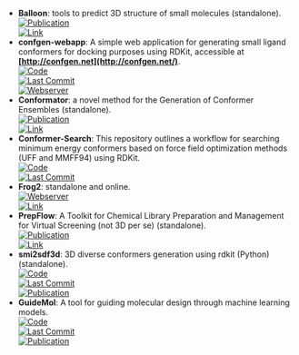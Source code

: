 - **Balloon**: tools to predict 3D structure of small molecules (standalone).  
	[![Publication](https://img.shields.io/badge/Publication-Citations:316-blue?style=for-the-badge&logo=bookstack)](https://doi.org/10.1021/ci6005646)  
	[![Link](https://img.shields.io/badge/Link-online-brightgreen?style=for-the-badge&logo=cachet&logoColor=65FF8F)](http://users.abo.fi/mivainio/balloon/)  
- **confgen-webapp**: A simple web application for generating small ligand conformers for docking purposes using RDKit, accessible at **[http://confgen.net](http://confgen.net/)**.  
	[![Code](https://img.shields.io/github/stars/Et9797/confgen-webapp?style=for-the-badge&logo=github)](https://github.com/Et9797/confgen-webapp)  
	[![Last Commit](https://img.shields.io/github/last-commit/Et9797/confgen-webapp?style=for-the-badge&logo=github)](https://github.com/Et9797/confgen-webapp)  
	[![Webserver](https://img.shields.io/badge/Webserver-online-brightgreen?style=for-the-badge&logo=cachet&logoColor=65FF8F)](http://confgen.net/)  
- **Conformator**: a novel method for the Generation of Conformer Ensembles (standalone).  
	[![Publication](https://img.shields.io/badge/Publication-Citations:49-blue?style=for-the-badge&logo=bookstack)](https://doi.org/10.1021/acs.jcim.8b00704)  
	[![Link](https://img.shields.io/badge/Link-online-brightgreen?style=for-the-badge&logo=cachet&logoColor=65FF8F)](https://www.zbh.uni-hamburg.de/forschung/amd/software/conformator.html)  
- **Conformer-Search**: This repository outlines a workflow for searching minimum energy conformers based on force field optimization methods (UFF and MMFF94) using RDKit.  
	[![Code](https://img.shields.io/github/stars/mcsorkun/Conformer-Search?style=for-the-badge&logo=github)](https://github.com/mcsorkun/Conformer-Search)  
	[![Last Commit](https://img.shields.io/github/last-commit/mcsorkun/Conformer-Search?style=for-the-badge&logo=github)](https://github.com/mcsorkun/Conformer-Search)  
- **Frog2**: standalone and online.  
	[![Webserver](https://img.shields.io/badge/Webserver-online-brightgreen?style=for-the-badge&logo=cachet&logoColor=65FF8F)](https://mobyle2.rpbs.univ-paris-diderot.fr/cgi-bin/portal.py#forms::Frog2)  
	[![Link](https://img.shields.io/badge/Link-online-brightgreen?style=for-the-badge&logo=cachet&logoColor=65FF8F)](http://mobyle.rpbs.univ-paris-diderot.fr/cgi-bin/portal.py#welcome)  
- **PrepFlow**: A Toolkit for Chemical Library Preparation and Management for Virtual Screening (not 3D per se) (standalone).  
	[![Publication](https://img.shields.io/badge/Publication-Citations:5-blue?style=for-the-badge&logo=bookstack)](https://doi.org/doi.org/10.1002/minf.202100139)  
	[![Link](https://img.shields.io/badge/Link-online-brightgreen?style=for-the-badge&logo=cachet&logoColor=65FF8F)](https://ifm.chimie.unistra.fr/prepflow)  
- **smi2sdf3d**: 3D diverse conformers generation using rdkit (Python) (standalone).  
	[![Code](https://img.shields.io/github/stars/UnixJunkie/smi2sdf3d?style=for-the-badge&logo=github)](https://github.com/UnixJunkie/smi2sdf3d)  
	[![Last Commit](https://img.shields.io/github/last-commit/UnixJunkie/smi2sdf3d?style=for-the-badge&logo=github)](https://github.com/UnixJunkie/smi2sdf3d)  
	[![Publication](https://img.shields.io/badge/Publication-Citations:172-blue?style=for-the-badge&logo=bookstack)](https://doi.org/10.1021/ci2004658)  
- **GuideMol**: A tool for guiding molecular design through machine learning models.  
	[![Code](https://img.shields.io/github/stars/jairesdesousa/guidemol?style=for-the-badge&logo=github)](https://github.com/jairesdesousa/guidemol)  
	[![Last Commit](https://img.shields.io/github/last-commit/jairesdesousa/guidemol?style=for-the-badge&logo=github)](https://github.com/jairesdesousa/guidemol)  
	[![Publication](https://img.shields.io/badge/Publication-Citations:0-blue?style=for-the-badge&logo=bookstack)](https://doi.org/10.1002/minf.202300190)  
